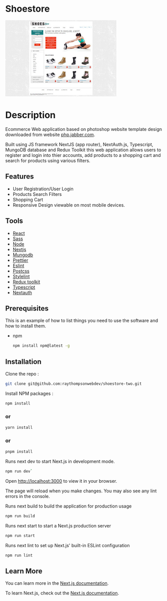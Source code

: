 # Shoestore

![shoestore](/www-shoestore-home-page-large.jpg)

# Description

Ecommerce Web application based on photoshop website template design downloaded from website [php.jabber.com](https://www.phpjabbers.com/).

Built using JS framework NextJS (app router), NextAuth.js, Typescript, MungoDB database and Redux Toolkit this web application allows users to register and login into thier accounts, add products to a shopping cart and search for products using various filters.

## Features

- User Registration/User Login
- Products Search Filters
- Shopping Cart
- Responsive Design viewable on most mobile devices.

## Tools

- [React](https://react.dev/)
- [Sass](https://sass-lang.com/)
- [Node](https://nodejs.org/en)
- [Nextjs](https://nextjs.org/learn/foundations/about-nextjs)
- [Mungodb](https://www.mongodb.com/)
- [Prettier](https://prettier.io/)
- [Eslint](https://eslint.org/)
- [Postcss](https://postcss.org/)
- [Stylelint](https://stylelint.io/)
- [Redux toolkit](https://redux-toolkit.js.org/)
- [Typescript](https://www.typescriptlang.org/)
- [Nextauth](https://next-auth.js.org/)

## Prerequisites

This is an example of how to list things you need to use the software and how to install them.

- npm
  ```sh
  npm install npm@latest -g
  ```

## Installation

Clone the repo :

```sh
git clone git@github.com:raythompsonwebdev/shoestore-two.git
```

Install NPM packages :

```sh
npm install
```

### or

```sh
yarn install
```

### or

```sh
pnpm install
```

Runs next dev to start Next.js in development mode.

```sh
npm run dev`
```

Open [http://localhost:3000](http://localhost:3000) to view it in your browser.

The page will reload when you make changes. You may also see any lint errors in the console.

Runs next build to build the application for production usage

```sh
npm run build
```

Runs next start to start a Next.js production server

```sh
npm run start
```

Runs next lint to set up Next.js' built-in ESLint configuration

```sh
npm run lint
```

## Learn More

You can learn more in the [Next.js documentation](https://nextjs.org/docs/getting-started).

To learn Next.js, check out the [Next.js documentation](https://nextjs.org/).

